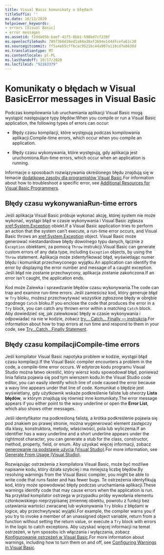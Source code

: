```yaml
---
title: Visual Basic komunikaty o błędach
titleSuffix: ''
ms.date: 10/13/2020
helpviewer_keywords:
- errors [Visual Basic]
- error messages
ms.assetid: f2dda05b-baef-41f5-8bb1-598bd7cf239f
ms.openlocfilehash: 70973b6d34ed1a84a38af3694e144dfcefa61c20
ms.sourcegitcommit: ff5a4eb5cffbcac9521bc44a907a118cd7e8638d
ms.translationtype: MT
ms.contentlocale: pl-PL
ms.lasthandoff: 10/17/2020
ms.locfileid: "92163379"
---
```

# <a name="error-messages-in-visual-basic"></a><span data-ttu-id="ad3d9-102">Komunikaty o błędach w Visual Basic</span><span class="sxs-lookup"><span data-stu-id="ad3d9-102">Error messages in Visual Basic</span></span>

<span data-ttu-id="ad3d9-103">Podczas kompilowania lub uruchamiania aplikacji Visual Basic mogą wystąpić następujące typy błędów:</span><span class="sxs-lookup"><span data-stu-id="ad3d9-103">When you compile or run a Visual Basic application, the following types of errors can occur:</span></span>

- <span data-ttu-id="ad3d9-104">Błędy czasu kompilacji, które występują podczas kompilowania aplikacji.</span><span class="sxs-lookup"><span data-stu-id="ad3d9-104">Compile-time errors, which occur when you compile an application.</span></span>

- <span data-ttu-id="ad3d9-105">Błędy czasu wykonywania, które występują, gdy aplikacja jest uruchomiona.</span><span class="sxs-lookup"><span data-stu-id="ad3d9-105">Run-time errors, which occur when an application is running.</span></span>

<span data-ttu-id="ad3d9-106">Informacje o sposobach rozwiązywania określonego błędu znajdują się w temacie [dodatkowe zasoby dla programistów Visual Basic](../../getting-started/additional-resources.md).</span><span class="sxs-lookup"><span data-stu-id="ad3d9-106">For information about how to troubleshoot a specific error, see [Additional Resources for Visual Basic Programmers](../../getting-started/additional-resources.md).</span></span>

## <a name="run-time-errors"></a><span data-ttu-id="ad3d9-107">Błędy czasu wykonywania</span><span class="sxs-lookup"><span data-stu-id="ad3d9-107">Run-time errors</span></span>

<span data-ttu-id="ad3d9-108">Jeśli aplikacja Visual Basic próbuje wykonać akcję, której system nie może wykonać, wystąpi błąd w czasie wykonywania i Visual Basic zgłasza <xref:System.Exception> obiekt.</span><span class="sxs-lookup"><span data-stu-id="ad3d9-108">If a Visual Basic application tries to perform an action that the system can't execute, a run-time error occurs, and Visual Basic throws an <xref:System.Exception> object.</span></span> <span data-ttu-id="ad3d9-109">Visual Basic może generować niestandardowe błędy dowolnego typu danych, łącznie z `Exception` obiektami, za pomocą `Throw` instrukcji.</span><span class="sxs-lookup"><span data-stu-id="ad3d9-109">Visual Basic can generate custom errors of any data type, including `Exception` objects, by using the `Throw` statement.</span></span> <span data-ttu-id="ad3d9-110">Aplikacja może zidentyfikować błąd, wyświetlając numer błędu i komunikat przechwyconego wyjątku.</span><span class="sxs-lookup"><span data-stu-id="ad3d9-110">An application can identify the error by displaying the error number and message of a caught exception.</span></span> <span data-ttu-id="ad3d9-111">Jeśli błąd nie zostanie przechwycony, aplikacja zostanie zakończona.</span><span class="sxs-lookup"><span data-stu-id="ad3d9-111">If an error isn't caught, the application ends.</span></span>

<span data-ttu-id="ad3d9-112">Kod może Zalewka i sprawdzanie błędów czasu wykonywania.</span><span class="sxs-lookup"><span data-stu-id="ad3d9-112">The code can trap and examine run-time errors.</span></span> <span data-ttu-id="ad3d9-113">Jeśli zamieścisz kod, który generuje błąd w `Try` bloku, możesz przechwytywać wszystkie zgłoszone błędy w obrębie zgodnego `Catch` bloku.</span><span class="sxs-lookup"><span data-stu-id="ad3d9-113">If you enclose the code that produces the error in a `Try` block, you can catch any thrown error within a matching `Catch` block.</span></span> <span data-ttu-id="ad3d9-114">Aby dowiedzieć się, jak zalewkować błędy w czasie wykonywania i odpowiadać na nie w kodzie, zobacz [try... Catch... Finally — instrukcja](../statements/try-catch-finally-statement.md).</span><span class="sxs-lookup"><span data-stu-id="ad3d9-114">For information about how to trap errors at run time and respond to them in your code, see [Try...Catch...Finally Statement](../statements/try-catch-finally-statement.md).</span></span>

## <a name="compile-time-errors"></a><span data-ttu-id="ad3d9-115">Błędy czasu kompilacji</span><span class="sxs-lookup"><span data-stu-id="ad3d9-115">Compile-time errors</span></span>

<span data-ttu-id="ad3d9-116">Jeśli kompilator Visual Basic napotyka problem w kodzie, wystąpi błąd czasu kompilacji.</span><span class="sxs-lookup"><span data-stu-id="ad3d9-116">If the Visual Basic compiler encounters a problem in the code, a compile-time error occurs.</span></span> <span data-ttu-id="ad3d9-117">W edytorze kodu programu Visual Studio można łatwo określić, który wiersz kodu spowodował błąd, ponieważ linia falista pojawia się pod tym wierszem kodu.</span><span class="sxs-lookup"><span data-stu-id="ad3d9-117">In the Visual Studio code editor, you can easily identify which line of code caused the error because a wavy line appears under that line of code.</span></span> <span data-ttu-id="ad3d9-118">Komunikat o błędzie jest wyświetlany, gdy użytkownik wskaże podkreślenie faliste lub otworzy **Lista błędów**, w którym znajdują się również inne komunikaty.</span><span class="sxs-lookup"><span data-stu-id="ad3d9-118">The error message appears if you either point to the wavy underline or open the **Error List**, which also shows other messages.</span></span>

<span data-ttu-id="ad3d9-119">Jeśli identyfikator ma podkreśloną falistą, a krótka podkreślenie pojawia się pod znakiem po prawej stronie, można wygenerować element zastępczy dla klasy, konstruktora, metody, właściwości, pola lub wyliczenia.</span><span class="sxs-lookup"><span data-stu-id="ad3d9-119">If an identifier has a wavy underline and a short underline appears under the rightmost character, you can generate a stub for the class, constructor, method, property, field, or enum.</span></span> <span data-ttu-id="ad3d9-120">Aby uzyskać więcej informacji, zobacz [generowanie na podstawie użycia (Visual Studio)](/visualstudio/ide/visual-csharp-intellisense#generate-from-usage).</span><span class="sxs-lookup"><span data-stu-id="ad3d9-120">For more information, see [Generate From Usage (Visual Studio)](/visualstudio/ide/visual-csharp-intellisense#generate-from-usage).</span></span>

<span data-ttu-id="ad3d9-121">Rozwiązując ostrzeżenia z kompilatora Visual Basic, może być możliwe napisanie kodu, który działa szybciej i ma mniejszą liczbę błędów.</span><span class="sxs-lookup"><span data-stu-id="ad3d9-121">By resolving warnings from the Visual Basic compiler, you might be able to write code that runs faster and has fewer bugs.</span></span> <span data-ttu-id="ad3d9-122">Te ostrzeżenia identyfikują kod, który może spowodować błędy podczas uruchamiania aplikacji.</span><span class="sxs-lookup"><span data-stu-id="ad3d9-122">These warnings identify code that may cause errors when the application is run.</span></span> <span data-ttu-id="ad3d9-123">Na przykład kompilator ostrzega w przypadku próby wywołania elementu członkowskiego nieprzypisanej zmiennej obiektu, powrotu z funkcji bez ustawiania wartości zwracanej lub wykonywania `Try` bloku z błędami w logice, aby przechwytywać wyjątki.</span><span class="sxs-lookup"><span data-stu-id="ad3d9-123">For example, the compiler warns you if you try to invoke a member of an unassigned object variable, return from a function without setting the return value, or execute a `Try` block with errors in the logic to catch exceptions.</span></span> <span data-ttu-id="ad3d9-124">Aby uzyskać więcej informacji na temat ostrzeżeń, w tym sposobu ich włączania i wyłączania, zobacz [Konfigurowanie ostrzeżeń w Visual Basic](/visualstudio/ide/configuring-warnings-in-visual-basic).</span><span class="sxs-lookup"><span data-stu-id="ad3d9-124">For more information about warnings, including how to turn them on and off, see [Configuring Warnings in Visual Basic](/visualstudio/ide/configuring-warnings-in-visual-basic).</span></span>
